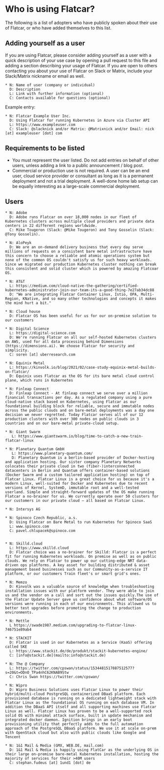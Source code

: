 Who is using Flatcar?
====================

The following is a list of adopters who have publicly spoken about their use of Flatcar, or who have added themselves to this list.


Adding yourself as a user
-------------------------

If you are using Flatcar, please consider adding yourself as a user with a quick description of your use case by opening a pull request to this file and adding a section describing your usage of Flatcar. If you are open to others contacting you about your use of Flatcar on Slack or Matrix, include your Slack/Matrix nickname or email as well.
    
    * N: Name of user (company or individual) 
      D: Description 
      L: Link with further information (optional) 
      C: Contacts available for questions (optional)

Example entry:

    * N: Flatcar Example User Inc.
      D: Using Flatcar for running Kubernetes in Azure via Cluster API
      L: https://www.exampleuser.com 
      C: Slack: @slacknick and/or Matrix: @Matrixnick and/or Email: nick [at] exampleuser [dot] com
    

Requirements to be listed
-------------------------

* You must represent the user listed. Do not add entries on behalf of
   other users, unless adding a link to a public announcement / blog post.
* Commercial or production use is not required. A user can be an end user, cloud service provider or consultant as long as it is a permanent deployment and not a trial deployment. A well-done home lab setup can be equally
   interesting as a large-scale commercial deployment.


Users 
-----
 
    * N: Adobe
      D: Adobe runs Flatcar on over 18,000 nodes in our fleet of Kubernetes clusters across multiple cloud providers and private data centers in 22 different regions worldwide.
      C: Mike Tougeron (Slack: @Mike Tougeron) and Tony Gosselin (Slack: @Tony Gosselin).
    
    * N: AloPeyk
      D: We are an on-demand delivery business that every day serve millions of requests on a consistent bare metal infrastructure have this concern to choose a reliable and atomic operations system but none of the common OS couldn't satisfy us for such heavy workloads. Since we migrated our production Kubernetes cluster nothing can break this consistent and solid cluster which is powered by amazing Flatcoar OS.
    
    * N: AT&T 
      L: https://medium.com/cloud-native-the-gathering/certified-kubernetes-administrator-join-our-team-its-a-good-thing-7e27ab34dc88
      D: "We are integrating Flatcar Container Linux, Istio, OPA, Multi-Region, KNative, and so many other technologies and concepts it makes the mind hurt a bit."
      
    * N: Cloud house
      D: Flatcar OS has been useful for us for our on-premise solution to our customers 

    * N: Digital Science 
      L: https://digital-science.com
      D: We're running Flatcar on all our self-hosted Kubernetes clusters on AWS, used for all data processing behind Dimensions (https://dimensions.ai). We choose Flatcar for security and simplicity.
      C: soren [at] uberresearch.com

    * N: Equinix Metal
      L: https://kinvolk.io/blog/2021/02/case-study-equinix-metal-builds-on-flatcar/
      D: Equinix uses Flatcar as the OS for its bare metal cloud control plane, which runs in Kubernetes
      
    * N: Finleap Connect
      D: Finleap Connect - At finleap connect we serve over a million financial transactions per day. As a regulated company using a pure cloud-native stack based on Kubernetes, using Flatcar as our foundational building block for reliable, secure and immutable nodes across the public clouds and on bare-metal deployments was a day one decision we never regretted. Today Flatcar serves all of our 12 production clusters with over 300 nodes on public clouds in 3 countries and on our bare-metal private-cloud setup.
    
    * N: Giant Swarm 
       L: https://www.giantswarm.io/blog/time-to-catch-a-new-train-flatcar-linux

    * N: Planetary Quantum GmbH
       L: https://www.planetary-quantum.com/
       D: Planetary Quantum is a berlin-based provider of Docker-hosting and application hosting. Our sister company Planetary Networks colocates their private cloud in two (fiber-)interconnected datacenters in Berlin and Quantum offers container-based solutions (Docker Swarm and a custom tailored application hosting) on top of Flatcar Linux. Flatcar Linux is a great choice for us because it's a modern Linux, well-suited for Docker and Kubernetes due to recent versions of Kernel, SystemD, immutable root and a well-tested userland. Simple and straight-forward updates of the OS make running Flatcar a no-brainer for us. We currently operate over 50 clusters for our customers in our private cloud — all based on Flatcar Linux.
    
    * N: Intersys AG 

    * N: Spinoco Czech Republic, a.s.
      D: Using Flatcar on Bare Metal to run Kubernetes for Spinoco SaaS
      L: www.spinoco.com
      C: pavel.chlupacek@spinoco.com 
   
   
    * N: Skilld.cloud
      L: https://www.skilld.cloud
      D: Flatcar choice was a no-brainer for Skilld: Flatcar is a perfect fit for running Kubernetes workloads. On premise as well as on public clouds. We rely on Flatcar to power up our cutting-edge NRT data-driven ops platforms. A key asset for building distributed & asset management based businesses such as our Community-as-a-service IT platform, or our customers Train fleet's or smart grid's ones.

    * N: Memzo 
      D: Kinvolk was a valuable source of knowledge when troubleshooting installation issues with our platform vendor. They were able to join us and the vendor on a call and sort out the issues quickly.The use of the Flatcar Update Server gave us confidence about what software/OS versions were running in each of our environments. This allowed us to better test upgrades before promoting the change to production environments.

    * N: Mettle
      L https://swade1987.medium.com/upgrading-to-flatcar-linux-746751e89ab4

    * N: STACKIT
      D: Flatcar is used in our Kubernetes as a Service (KaaS) offering called SKE 
      L: https://www.stackit.de/de/produkt/stackit-kubernetes-engine/
      C: [info@stackit.de](mailto:info@stackit.de)

    * N: The @ Company 
      L: https://twitter.com/cpswan/status/1534481517887512577?s=20&t=ODnO_TPa4nhC62KNAB9Stw
      C: Chris Swan https://twitter.com/cpswan/

    * N: Wipro
      D: Wipro Business Solutions uses Flatcar Linux to power their hybrid/multi-cloud PostgreSQL containerized DBaaS platform. Each provisioned database is running on a dedicated lightweight stack with Flatcar Linux as the foundational OS running on each database VM. In addition the DBaaS API itself and all supporting machines use Flatcar Linux as well. Flatcar Linux has proven to be a well-supported rock solid OS with minimal attack surface, built in update mechanism and integrated docker daemon. Ignition brings in an early boot provisioning utility that perfectly adds to the full automation approach of the PostgreSQL DBaaS platform. We use it at scale on-prem with OpenStack cloud but also with public clouds like Google and Tencent
      
    * N: 1&1 Mail & Media (GMX, WEB.DE, mail.com)
      D: 1&1 Mail & Media is happily using FlatCar as the underlying OS in their large on-premise bare-metal Kubernetes installation, hosting the majority of services for their >40M users
      C: stephan.fudeus [at] 1und1 [dot] de
